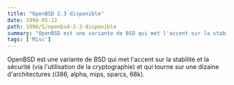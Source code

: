 ```yaml
---
title: "OpenBSD 2.3 disponible"
date: 1998-05-22
path: 1998/5/openbsd-2-3-disponible
summary: "OpenBSD est une variante de BSD qui met l'accent sur la stabilité et la sécurité (via l'utilisation de la cryptographie) et qui tourne sur une dizaine d'architectures (i386, alpha, mips, sparcs, 68k)."
tags: ['Misc']
---
```


<P>
OpenBSD est une variante de BSD qui met l'accent sur la stabilité et la
sécurité (via l'utilisation de la cryptographie) et qui tourne sur
une dizaine d'architectures (i386, alpha, mips, sparcs, 68k).
</P>


